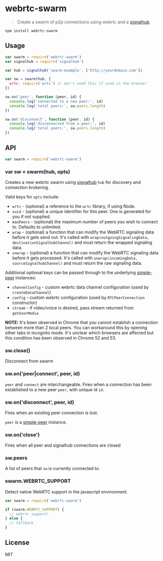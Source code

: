 # webrtc-swarm

> Create a swarm of p2p connections using webrtc and a
[signalhub](https://github.com/mafintosh/signalhub).

```
npm install webrtc-swarm
```

## Usage

``` js
var swarm = require('webrtc-swarm')
var signalhub = require('signalhub')

var hub = signalhub('swarm-example', ['http://yourdomain.com'])

var sw = swarm(hub, {
  wrtc: require('wrtc') // don't need this if used in the browser
})

sw.on('peer', function (peer, id) {
  console.log('connected to a new peer:', id)
  console.log('total peers:', sw.peers.length)
})

sw.on('disconnect', function (peer, id) {
  console.log('disconnected from a peer:', id)
  console.log('total peers:', sw.peers.length)
})
```

## API

```js
var swarm = require('webrtc-swarm')
```

### var sw = swarm(hub, opts)

Creates a new webrtc swarm using
[signalhub](https://github.com/mafintosh/signalhub) `hub` for discovery and
connection brokering.

Valid keys for `opts` include:

- `wrtc` - (optional) a reference to the `wrtc` library, if using Node.
- `uuid` - (optional) a unique identifier for this peer. One is generated for
you if not supplied.
- `maxPeers` - (optional) the maximum number of peers you wish to connect to.
Defaults to unlimited.
- `wrap` - (optional) a function that can modify the WebRTC signaling data
before it gets send out. It's called  with `wrap(outgoingSignalingData,
destinationSignalhubChannel)` and must return the wrapped signaling data.
- `unwrap` - (optional) a function that can modify the WebRTC signaling data
before it gets processed. It's called  with `unwrap(incomingData,
sourceSignalhubChannel)` and must return the raw signaling data.

Additional optional keys can be passed through to the underlying
[simple-peer](https://www.npmjs.com/package/simple-peer) instances:

- `channelConfig` -  custom webrtc data channel configuration (used by
`createDataChannel`)
- `config` - custom webrtc configuration (used by `RTCPeerConnection`
constructor)
- `stream` - if video/voice is desired, pass stream returned from
`getUserMedia`

**NOTE:** It's been observed in Chrome that you cannot establish a connection between more than 2 local peers.
You can workaround this by opening other tabs in incognito mode. It's unclear which browsers are affected but
this condition has been observed in Chrome 52 and 53.

### sw.close()

Disconnect from swarm

### sw.on('peer|connect', peer, id)

`peer` and `connect` are interchangeable. Fires when a connection has been
established to a new peer `peer`, with unique id `id`.

### sw.on('disconnect', peer, id)

Fires when an existing peer connection is lost.

`peer` is a [simple-peer](https://www.npmjs.com/package/simple-peer) instance.

### sw.on('close')

Fires when all peer and signalhub connections are closed

### sw.peers

A list of peers that `sw` is currently connected to.

### swarm.WEBRTC_SUPPORT

Detect native WebRTC support in the javascript environment.

```js
var swarm = require('webrtc-swarm')

if (swarm.WEBRTC_SUPPORT) {
  // webrtc support!
} else {
  // fallback
}
```

## License

MIT
